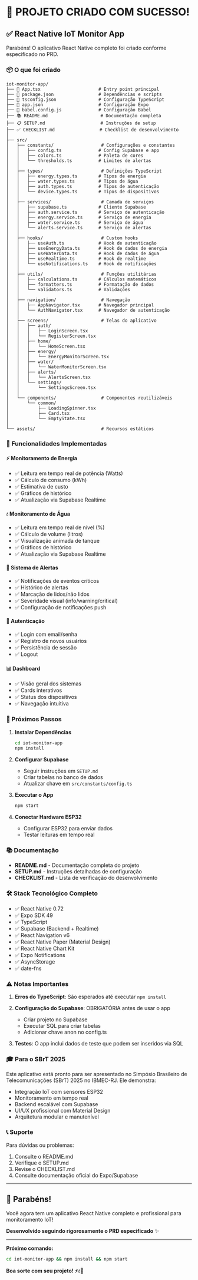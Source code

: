 # 🎉 PROJETO CRIADO COM SUCESSO!

## ✅ React Native IoT Monitor App

Parabéns! O aplicativo React Native completo foi criado conforme especificado no PRD.

### 📦 O que foi criado

```
iot-monitor-app/
├── 📱 App.tsx                      # Entry point principal
├── 📄 package.json                 # Dependências e scripts
├── 📄 tsconfig.json                # Configuração TypeScript
├── 📄 app.json                     # Configuração Expo
├── 📄 babel.config.js              # Configuração Babel
├── 📚 README.md                    # Documentação completa
├── 📋 SETUP.md                     # Instruções de setup
├── ✅ CHECKLIST.md                 # Checklist de desenvolvimento
│
├── src/
│   ├── constants/                  # Configurações e constantes
│   │   ├── config.ts              # Config Supabase e app
│   │   ├── colors.ts              # Paleta de cores
│   │   └── thresholds.ts          # Limites de alertas
│   │
│   ├── types/                      # Definições TypeScript
│   │   ├── energy.types.ts        # Tipos de energia
│   │   ├── water.types.ts         # Tipos de água
│   │   ├── auth.types.ts          # Tipos de autenticação
│   │   └── device.types.ts        # Tipos de dispositivos
│   │
│   ├── services/                   # Camada de serviços
│   │   ├── supabase.ts            # Cliente Supabase
│   │   ├── auth.service.ts        # Serviço de autenticação
│   │   ├── energy.service.ts      # Serviço de energia
│   │   ├── water.service.ts       # Serviço de água
│   │   └── alerts.service.ts      # Serviço de alertas
│   │
│   ├── hooks/                      # Custom hooks
│   │   ├── useAuth.ts             # Hook de autenticação
│   │   ├── useEnergyData.ts       # Hook de dados de energia
│   │   ├── useWaterData.ts        # Hook de dados de água
│   │   ├── useRealtime.ts         # Hook de realtime
│   │   └── useNotifications.ts    # Hook de notificações
│   │
│   ├── utils/                      # Funções utilitárias
│   │   ├── calculations.ts        # Cálculos matemáticos
│   │   ├── formatters.ts          # Formatação de dados
│   │   └── validators.ts          # Validações
│   │
│   ├── navigation/                 # Navegação
│   │   ├── AppNavigator.tsx       # Navegador principal
│   │   └── AuthNavigator.tsx      # Navegador de autenticação
│   │
│   ├── screens/                    # Telas do aplicativo
│   │   ├── auth/
│   │   │   ├── LoginScreen.tsx
│   │   │   └── RegisterScreen.tsx
│   │   ├── home/
│   │   │   └── HomeScreen.tsx
│   │   ├── energy/
│   │   │   └── EnergyMonitorScreen.tsx
│   │   ├── water/
│   │   │   └── WaterMonitorScreen.tsx
│   │   ├── alerts/
│   │   │   └── AlertsScreen.tsx
│   │   └── settings/
│   │       └── SettingsScreen.tsx
│   │
│   └── components/                 # Componentes reutilizáveis
│       └── common/
│           ├── LoadingSpinner.tsx
│           ├── Card.tsx
│           └── EmptyState.tsx
│
└── assets/                         # Recursos estáticos
```

### 🎯 Funcionalidades Implementadas

#### ⚡ Monitoramento de Energia
- ✅ Leitura em tempo real de potência (Watts)
- ✅ Cálculo de consumo (kWh)
- ✅ Estimativa de custo
- ✅ Gráficos de histórico
- ✅ Atualização via Supabase Realtime

#### 💧 Monitoramento de Água
- ✅ Leitura em tempo real de nível (%)
- ✅ Cálculo de volume (litros)
- ✅ Visualização animada de tanque
- ✅ Gráficos de histórico
- ✅ Atualização via Supabase Realtime

#### 🔔 Sistema de Alertas
- ✅ Notificações de eventos críticos
- ✅ Histórico de alertas
- ✅ Marcação de lidos/não lidos
- ✅ Severidade visual (info/warning/critical)
- ✅ Configuração de notificações push

#### 🔐 Autenticação
- ✅ Login com email/senha
- ✅ Registro de novos usuários
- ✅ Persistência de sessão
- ✅ Logout

#### 📊 Dashboard
- ✅ Visão geral dos sistemas
- ✅ Cards interativos
- ✅ Status dos dispositivos
- ✅ Navegação intuitiva

### 🚀 Próximos Passos

1. **Instalar Dependências**
   ```bash
   cd iot-monitor-app
   npm install
   ```

2. **Configurar Supabase**
   - Seguir instruções em `SETUP.md`
   - Criar tabelas no banco de dados
   - Atualizar chave em `src/constants/config.ts`

3. **Executar o App**
   ```bash
   npm start
   ```

4. **Conectar Hardware ESP32**
   - Configurar ESP32 para enviar dados
   - Testar leituras em tempo real

### 📚 Documentação

- **README.md** - Documentação completa do projeto
- **SETUP.md** - Instruções detalhadas de configuração
- **CHECKLIST.md** - Lista de verificação do desenvolvimento

### 🛠️ Stack Tecnológico Completo

- ✅ React Native 0.72
- ✅ Expo SDK 49
- ✅ TypeScript
- ✅ Supabase (Backend + Realtime)
- ✅ React Navigation v6
- ✅ React Native Paper (Material Design)
- ✅ React Native Chart Kit
- ✅ Expo Notifications
- ✅ AsyncStorage
- ✅ date-fns

### ⚠️ Notas Importantes

1. **Erros do TypeScript**: São esperados até executar `npm install`

2. **Configuração do Supabase**: OBRIGATÓRIA antes de usar o app
   - Criar projeto no Supabase
   - Executar SQL para criar tabelas
   - Adicionar chave anon no config.ts

3. **Testes**: O app inclui dados de teste que podem ser inseridos via SQL

### 🎓 Para o SBrT 2025

Este aplicativo está pronto para ser apresentado no Simpósio Brasileiro de Telecomunicações (SBrT) 2025 no IBMEC-RJ. Ele demonstra:

- Integração IoT com sensores ESP32
- Monitoramento em tempo real
- Backend escalável com Supabase
- UI/UX profissional com Material Design
- Arquitetura modular e manutenível

### 📞 Suporte

Para dúvidas ou problemas:
1. Consulte o README.md
2. Verifique o SETUP.md
3. Revise o CHECKLIST.md
4. Consulte documentação oficial do Expo/Supabase

---

## 🎊 Parabéns!

Você agora tem um aplicativo React Native completo e profissional para monitoramento IoT!

**Desenvolvido seguindo rigorosamente o PRD especificado** ✨

---

**Próximo comando:**
```bash
cd iot-monitor-app && npm install && npm start
```

**Boa sorte com seu projeto! ⚡💧📱**
